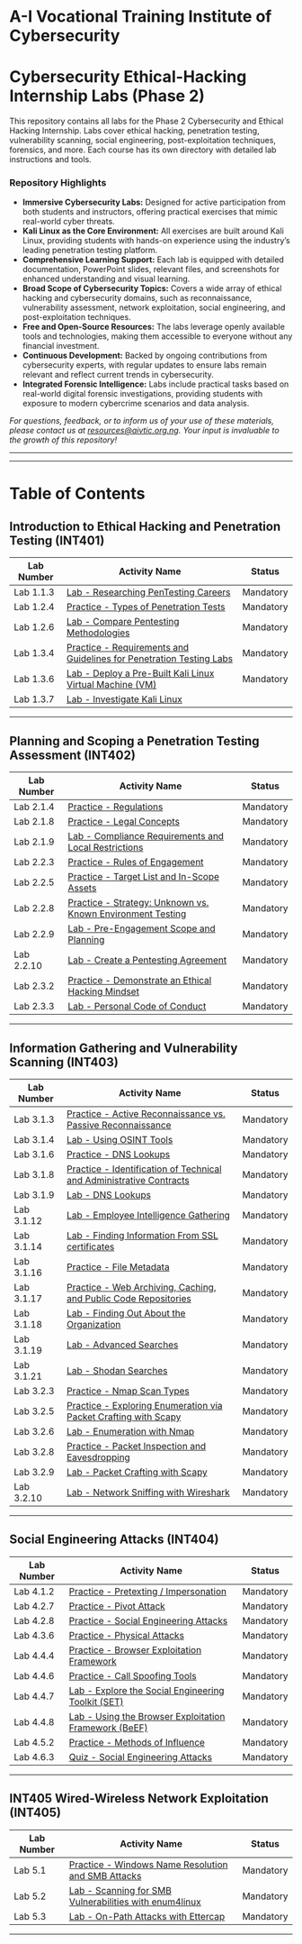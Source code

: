 # A-I Vocational Training Institute of Cybersecurity 
# Cybersecurity Ethical-Hacking Internship Labs (Phase 2)

This repository contains all labs for the Phase 2 Cybersecurity and Ethical Hacking Internship. Labs cover ethical hacking, penetration testing, vulnerability scanning, social engineering, post-exploitation techniques, forensics, and more. Each course has its own directory with detailed lab instructions and tools.



### Repository Highlights

- **Immersive Cybersecurity Labs:** Designed for active participation from both students and instructors, offering practical exercises that mimic real-world cyber threats.
- **Kali Linux as the Core Environment:** All exercises are built around Kali Linux, providing students with hands-on experience using the industry’s leading penetration testing platform.
- **Comprehensive Learning Support:** Each lab is equipped with detailed documentation, PowerPoint slides, relevant files, and screenshots for enhanced understanding and visual learning.
- **Broad Scope of Cybersecurity Topics:** Covers a wide array of ethical hacking and cybersecurity domains, such as reconnaissance, vulnerability assessment, network exploitation, social engineering, and post-exploitation techniques.
- **Free and Open-Source Resources:** The labs leverage openly available tools and technologies, making them accessible to everyone without any financial investment.
- **Continuous Development:** Backed by ongoing contributions from cybersecurity experts, with regular updates to ensure labs remain relevant and reflect current trends in cybersecurity.
- **Integrated Forensic Intelligence:** Labs include practical tasks based on real-world digital forensic investigations, providing students with exposure to modern cybercrime scenarios and data analysis.

_For questions, feedback, or to inform us of your use of these materials, please contact us at resources@aivtic.org.ng. Your input is invaluable to the growth of this repository!_

---
---

# Table of Contents 

## Introduction to Ethical Hacking and Penetration Testing (INT401)


  

| Lab Number   | Activity Name                                                                                                | Status                                                                           |
| ------ | ---------------------------------------------------------------------------------------------------------------------------- | ---------------------------------------------------------------------------------------- |
| Lab 1.1.3  | [Lab - Researching PenTesting Careers](INT401_Ethical_Hacking_Penetration_Testing/lab1.md)                                       |Mandatory                                                                                         |
| Lab 1.2.4  | [Practice - Types of Penetration Tests](INT401_Ethical_Hacking_Penetration_Testing/lab2.md)                                                | Mandatory                                                                                           |
| Lab 1.2.6  | [Lab - Compare Pentesting Methodologies](INT401_Ethical_Hacking_Penetration_Testing/lab3.md)                                        | Mandatory    |
| Lab 1.3.4 | [Practice - Requirements and Guidelines for Penetration Testing Labs](INT401_Ethical_Hacking_Penetration_Testing/lab4.md)                                       | Mandatory  |
| Lab 1.3.6  | [Lab - Deploy a Pre-Built Kali Linux Virtual Machine (VM)](INT401_Ethical_Hacking_Penetration_Testing/lab5.md)                                            | Mandatory       |
| Lab 1.3.7  | [Lab - Investigate Kali Linux](INT401_Ethical_Hacking_Penetration_Testing/lab6.md)                        |                                                                                                           

---

 ## Planning and Scoping a Penetration Testing Assessment (INT402)


  

| Lab Number   | Activity Name                                                                                                | Status                                                                           |
| ------ | ---------------------------------------------------------------------------------------------------------------------------- | ---------------------------------------------------------------------------------------- |
| Lab 2.1.4  | [Practice - Regulations](INT402_Planning_Scoping_Pentest/lab7.md)                                       |Mandatory                                                                                         |
| Lab 2.1.8  | [Practice - Legal Concepts](INT402_Planning_Scoping_Pentest/lab8.md)                                                | Mandatory                                                                                           |
| Lab 2.1.9  | [Lab - Compliance Requirements and Local Restrictions](INT402_Planning_Scoping_Pentest/lab9.md)                                        | Mandatory    |
| Lab 2.2.3 | [Practice - Rules of Engagement](INT402_Planning_Scoping_Pentest/lab10.md)                                       | Mandatory  |
| Lab 2.2.5  | [Practice - Target List and In-Scope Assets](INT402_Planning_Scoping_Pentest/lab11.md)                                            | Mandatory       |
| Lab 2.2.8  | [Practice - Strategy: Unknown vs. Known Environment Testing](INT402_Planning_Scoping_Pentest/lab12.md)                        | Mandatory   |
| Lab 2.2.9  | [Lab - Pre-Engagement Scope and Planning](INT402_Planning_Scoping_Pentest/lab13.md)                        | Mandatory   |
| Lab 2.2.10  | [Lab - Create a Pentesting Agreement](INT402_Planning_Scoping_Pentest/lab14.md)                        | Mandatory   |
| Lab 2.3.2  | [Practice - Demonstrate an Ethical Hacking Mindset](INT402_Planning_Scoping_Pentest/lab15.md)                        | Mandatory 
| Lab 2.3.3  | [Lab - Personal Code of Conduct](INT402_Planning_Scoping_Pentest/lab16.md)                        |Mandatory                         

                                                                                                                                                 

---

## Information Gathering and Vulnerability Scanning (INT403)


  

| Lab Number   | Activity Name                                                                                                | Status                                                                           |
| ------ | ---------------------------------------------------------------------------------------------------------------------------- | ---------------------------------------------------------------------------------------- |
| Lab 3.1.3  | [Practice - Active Reconnaissance vs. Passive Reconnaissance](INT403_Information_Gathering_Vulnerability_Scanning/lab17.md)                                       |Mandatory                                                                                         |
| Lab 3.1.4  | [Lab - Using OSINT Tools](INT403_Information_Gathering_Vulnerability_Scanning/lab18.md)                                                | Mandatory                                                                                           |
| Lab 3.1.6  | [Practice - DNS Lookups](INT403_Information_Gathering_Vulnerability_Scanning/lab19.md)                                        | Mandatory    |
| Lab 3.1.8 | [Practice - Identification of Technical and Administrative Contracts](INT403_Information_Gathering_Vulnerability_Scanning/lab20.md)                                       | Mandatory  |
| Lab 3.1.9  | [Lab - DNS Lookups](INT403_Information_Gathering_Vulnerability_Scanning/lab21.md)                                            | Mandatory       |
| Lab 3.1.12  | [Lab - Employee Intelligence Gathering](INT403_Information_Gathering_Vulnerability_Scanning/lab22.md)                        | Mandatory   |
| Lab 3.1.14  | [Lab - Finding Information From SSL certificates](INT403_Information_Gathering_Vulnerability_Scanning/lab23.md)                        | Mandatory   |
| Lab 3.1.16  | [Practice - File Metadata](INT403_Information_Gathering_Vulnerability_Scanning/lab24.md)                        | Mandatory   |
| Lab 3.1.17  | [Practice - Web Archiving, Caching, and Public Code Repositories](INT403_Information_Gathering_Vulnerability_Scanning/lab25.md)                        | Mandatory 
| Lab 3.1.18  | [Lab - Finding Out About the Organization](INT403_Information_Gathering_Vulnerability_Scanning/lab26.md)                        |Mandatory 
| Lab 3.1.19  | [Lab - Advanced Searches](INT403_Information_Gathering_Vulnerability_Scanning/lab27.md)                        |Mandatory 
| Lab 3.1.21  | [Lab - Shodan Searches](INT403_Information_Gathering_Vulnerability_Scanning/lab28.md)                        |Mandatory 
| Lab 3.2.3  | [Practice - Nmap Scan Types](INT403_Information_Gathering_Vulnerability_Scanning/lab29.md)                        |Mandatory 
| Lab 3.2.5  | [Practice - Exploring Enumeration via Packet Crafting with Scapy](INT403_Information_Gathering_Vulnerability_Scanning/lab30.md)                        |Mandatory 
| Lab 3.2.6  | [Lab - Enumeration with Nmap](INT403_Information_Gathering_Vulnerability_Scanning/lab31.md)                        |Mandatory 
| Lab 3.2.8  | [Practice - Packet Inspection and Eavesdropping](INT403_Information_Gathering_Vulnerability_Scanning/lab32.md)                        |Mandatory 
| Lab 3.2.9  | [Lab - Packet Crafting with Scapy](INT403_Information_Gathering_Vulnerability_Scanning/lab33.md)                        |Mandatory 
| Lab 3.2.10  | [Lab - Network Sniffing with Wireshark](INT403_Information_Gathering_Vulnerability_Scanning/lab34.md)                        |Mandatory                         

---

## Social Engineering Attacks   (INT404)


  

| Lab Number   | Activity Name                                                                                                | Status                                                                           |
| ------ | ---------------------------------------------------------------------------------------------------------------------------- | ---------------------------------------------------------------------------------------- |
| Lab 4.1.2  | [Practice - Pretexting / Impersonation](INT404_Social_Engineering_Attacks/s1.md)                                       |Mandatory                                                                                         |
| Lab 4.2.7  | [Practice - Pivot Attack](INT404_Social_Engineering_Attacks/s2.md)                                                | Mandatory                                                                                           |
| Lab 4.2.8  | [Practice - Social Engineering Attacks](INT404_Social_Engineering_Attacks/S3.md)                                        | Mandatory    |
| Lab 4.3.6 | [Practice - Physical Attacks](INT404_Social_Engineering_Attacks/s4.md)                                       | Mandatory  |
| Lab 4.4.4  | [Practice - Browser Exploitation Framework](INT404_Social_Engineering_Attacks/s5.md)                                            | Mandatory       |
| Lab 4.4.6  | [Practice - Call Spoofing Tools](INT404_Social_Engineering_Attacks/s6.md)                        | Mandatory   |
| Lab 4.4.7  | [Lab - Explore the Social Engineering Toolkit (SET)](INT404_Social_Engineering_Attacks/s7.md)                        | Mandatory   |
| Lab 4.4.8  | [Lab - Using the Browser Exploitation Framework (BeEF)](INT404_Social_Engineering_Attacks/s8.md)                        | Mandatory   |
| Lab 4.5.2  | [Practice - Methods of Influence](INT404_Social_Engineering_Attacks/s9.md)                        | Mandatory 
| Lab 4.6.3  | [Quiz - Social Engineering Attacks](INT404_Social_Engineering_Attacks/s10.md)                        |Mandatory 


---

## INT405 Wired-Wireless Network Exploitation   (INT405)


  

| Lab Number   | Activity Name                                                                                                | Status                                                                           |
| ------ | ---------------------------------------------------------------------------------------------------------------------------- | ---------------------------------------------------------------------------------------- |
| Lab 5.1  | [Practice - Windows Name Resolution and SMB Attacks](INT405_Wired_Wireless_Network_Exploitation/l1.md)                                       |Mandatory                                                                                         |
| Lab 5.2 | [Lab - Scanning for SMB Vulnerabilities with enum4linux](INT405_Wired_Wireless_Network_Exploitation/l2.md)                                                | Mandatory                                                                                           |
| Lab 5.3  | [Lab - On-Path Attacks with Ettercap](INT405_Wired_Wireless_Network_Exploitation/l3.md)                                        | Mandatory    |

---




